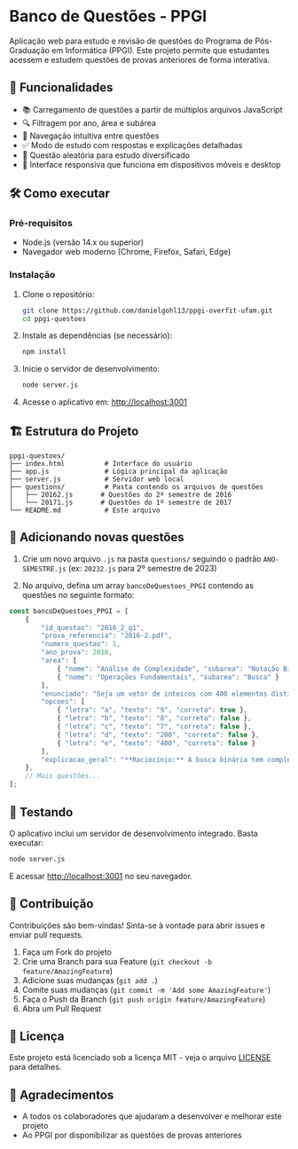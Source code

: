 # Banco de Questões - PPGI

Aplicação web para estudo e revisão de questões do Programa de Pós-Graduação em Informática (PPGI). Este projeto permite que estudantes acessem e estudem questões de provas anteriores de forma interativa.

## 🚀 Funcionalidades

- 📚 Carregamento de questões a partir de múltiplos arquivos JavaScript
- 🔍 Filtragem por ano, área e subárea
- 🔄 Navegação intuitiva entre questões
- ✅ Modo de estudo com respostas e explicações detalhadas
- 🎲 Questão aleatória para estudo diversificado
- 📱 Interface responsiva que funciona em dispositivos móveis e desktop

## 🛠️ Como executar

### Pré-requisitos

- Node.js (versão 14.x ou superior)
- Navegador web moderno (Chrome, Firefox, Safari, Edge)

### Instalação

1. Clone o repositório:
   ```bash
   git clone https://github.com/danielgohl13/ppgi-overfit-ufam.git
   cd ppgi-questoes
   ```

2. Instale as dependências (se necessário):
   ```bash
   npm install
   ```

3. Inicie o servidor de desenvolvimento:
   ```bash
   node server.js
   ```

4. Acesse o aplicativo em: [http://localhost:3001](http://localhost:3001)

## 🏗️ Estrutura do Projeto

```
ppgi-questoes/
├── index.html          # Interface do usuário
├── app.js              # Lógica principal da aplicação
├── server.js           # Servidor web local
├── questions/          # Pasta contendo os arquivos de questões
│   ├── 20162.js       # Questões do 2º semestre de 2016
│   └── 20171.js       # Questões do 1º semestre de 2017
└── README.md           # Este arquivo
```

## 📝 Adicionando novas questões

1. Crie um novo arquivo `.js` na pasta `questions/` seguindo o padrão `ANO-SEMESTRE.js` (ex: `20232.js` para 2º semestre de 2023)

2. No arquivo, defina um array `bancoDeQuestoes_PPGI` contendo as questões no seguinte formato:

```javascript
const bancoDeQuestoes_PPGI = [
    {
        "id_questao": "2016_2_q1",
        "prova_referencia": "2016-2.pdf",
        "numero_questao": 1,
        "ano_prova": 2016,
        "area": [
            { "nome": "Análise de Complexidade", "subarea": "Notação Big O" },
            { "nome": "Operações Fundamentais", "subarea": "Busca" }
        ],
        "enunciado": "Seja um vetor de inteiros com 400 elementos distintos ordenados...",
        "opcoes": [
            { "letra": "a", "texto": "9", "correta": true },
            { "letra": "b", "texto": "8", "correta": false },
            { "letra": "c", "texto": "7", "correta": false },
            { "letra": "d", "texto": "200", "correta": false },
            { "letra": "e", "texto": "400", "correta": false }
        ],
        "explicacao_geral": "**Raciocínio:** A busca binária tem complexidade O(log n)..."
    },
    // Mais questões...
];
```

## 🧪 Testando

O aplicativo inclui um servidor de desenvolvimento integrado. Basta executar:

```bash
node server.js
```

E acessar [http://localhost:3001](http://localhost:3001) no seu navegador.

## 🤝 Contribuição

Contribuições são bem-vindas! Sinta-se à vontade para abrir issues e enviar pull requests.

1. Faça um Fork do projeto
2. Crie uma Branch para sua Feature (`git checkout -b feature/AmazingFeature`)
3. Adicione suas mudanças (`git add .`)
4. Comite suas mudanças (`git commit -m 'Add some AmazingFeature'`)
5. Faça o Push da Branch (`git push origin feature/AmazingFeature`)
6. Abra um Pull Request

## 📄 Licença

Este projeto está licenciado sob a licença MIT - veja o arquivo [LICENSE](LICENSE) para detalhes.

## 🙏 Agradecimentos

- A todos os colaboradores que ajudaram a desenvolver e melhorar este projeto
- Ao PPGI por disponibilizar as questões de provas anteriores
